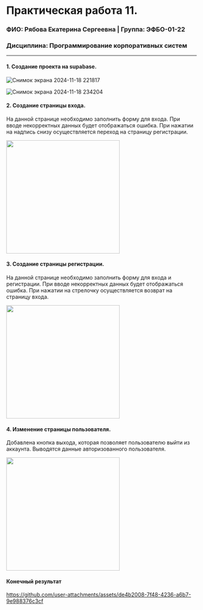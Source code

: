 Практическая работа 11.
=================================
### ФИО: Рябова Екатерина Сергеевна | Группа: ЭФБО-01-22
### Дисциплина: Программирование корпоративных систем

***

#### 1. Создание проекта на supabase.

![Снимок экрана 2024-11-18 221817](https://github.com/user-attachments/assets/d09ad92c-1a91-41a2-8c01-00cdcec90b71)

![Снимок экрана 2024-11-18 234204](https://github.com/user-attachments/assets/241e1e03-ece5-49c3-bd88-d14735b26b96)

#### 2. Создание страницы входа.

На данной странице необходимо заполнить форму для входа. При вводе некорректных данных будет отображаться ошибка. При нажатии на надпись снизу осуществляется переход на страницу регистрации.

<img src="https://github.com/user-attachments/assets/21908791-ecf0-41fa-8c61-8df0ae11a62b" width="300">

#### 3. Создание страницы регистрации.

На данной странице необходимо заполнить форму для входа и регистрации. При вводе некорректных данных будет отображаться ошибка. При нажатии на стрелочку осуществляется возврат на страницу входа.

<img src="https://github.com/user-attachments/assets/3d0c94eb-28c1-46ef-8d47-e49f42d058d8" width="300">

#### 4. Изменение страницы пользователя.

Добавлена кнопка выхода, которая позволяет пользователю выйти из аккаунта. Выводятся данные авторизованного пользователя.

<img src="https://github.com/user-attachments/assets/2eec2df4-962f-4cec-a356-b70f2d3203c8" width="300">

#### Конечный результат

https://github.com/user-attachments/assets/de4b2008-7f48-4236-a6b7-9e988376c3cf

